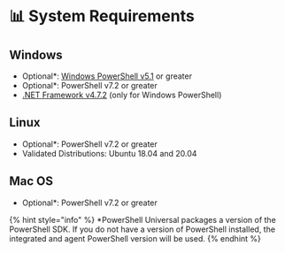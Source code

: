 # 📊 System Requirements

## Windows

* Optional\*: [Windows PowerShell v5.1](https://www.microsoft.com/en-us/download/details.aspx?id=54616) or greater
* Optional\*: PowerShell v7.2 or greater
* [.NET Framework v4.7.2](https://dotnet.microsoft.com/download/dotnet-framework/net472) (only for Windows PowerShell)

## Linux

* Optional\*: PowerShell v7.2 or greater
* Validated Distributions: Ubuntu 18.04 and 20.04

## Mac OS

* Optional\*: PowerShell v7.2 or greater

{% hint style="info" %}
\*PowerShell Universal packages a version of the PowerShell SDK. If you do not have a version of PowerShell installed, the integrated and agent PowerShell version will be used.
{% endhint %}
